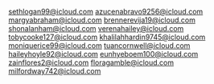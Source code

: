 sethlogan99@icloud.com
azucenabravo9256@icloud.com
margyabraham@icloud.com
brennerevija19@icloud.com
shonalanham@icloud.com
verenahailey@icloud.com
tobycooke127@icloud.com
khalilahhardin9745@icloud.com
moniquerice99@icloud.com
tuancornwell@icloud.com
haileyhoyle92@icloud.com
eunhyeboem100@icloud.com
zainflores2@icloud.com
floragamble@icloud.com
milfordway742@icloud.com
